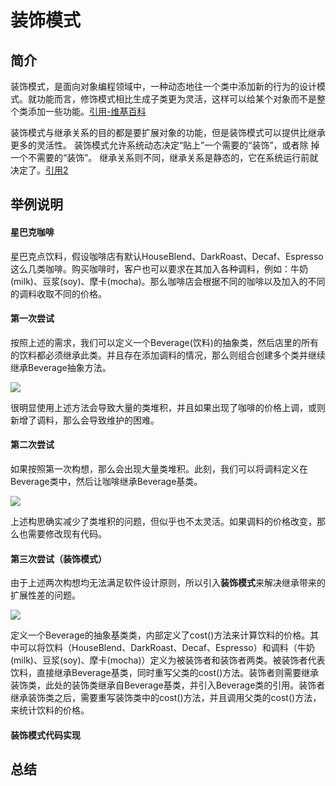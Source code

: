 # 装饰模式

## 简介

装饰模式，是面向对象编程领域中，一种动态地往一个类中添加新的行为的设计模式。就功能而言，修饰模式相比生成子类更为灵活，这样可以给某个对象而不是整个类添加一些功能。[引用-维基百科]()

装饰模式与继承关系的目的都是要扩展对象的功能，但是装饰模式可以提供比继承更多的灵活性。 装饰模式允许系统动态决定“贴上”一个需要的“装饰”，或者除 掉一个不需要的“装饰”。 继承关系则不同，继承关系是静态的，它在系统运行前就决定了。[引用2](https://blog.csdn.net/zhshulin/article/details/38665187)

## 举例说明

#### 星巴克咖啡

星巴克点饮料，假设咖啡店有默认HouseBlend、DarkRoast、Decaf、Espresso这么几类咖啡。购买咖啡时，客户也可以要求在其加入各种调料，例如：牛奶(milk)、豆浆(soy)、摩卡(mocha)。那么咖啡店会根据不同的咖啡以及加入的不同的调料收取不同的价格。

#### 第一次尝试

按照上述的需求，我们可以定义一个Beverage(饮料)的抽象类，然后店里的所有的饮料都必须继承此类。并且存在添加调料的情况，那么则组合创建多个类并继续继承Beverage抽象方法。

![](https://i.imgur.com/syRs2tx.png)

很明显使用上述方法会导致大量的类堆积，并且如果出现了咖啡的价格上调，或则新增了调料，那么会导致维护的困难。

#### 第二次尝试

如果按照第一次构想，那么会出现大量类堆积。此刻，我们可以将调料定义在Beverage类中，然后让咖啡继承Beverage基类。

![](https://i.imgur.com/57MmNXi.png)

上述构思确实减少了类堆积的问题，但似乎也不太灵活。如果调料的价格改变，那么也需要修改现有代码。

#### 第三次尝试（装饰模式）

由于上述两次构想均无法满足软件设计原则，所以引入**装饰模式**来解决继承带来的扩展性差的问题。

![](https://i.imgur.com/tSsGNAf.png)

定义一个Beverage的抽象基类类，内部定义了cost()方法来计算饮料的价格。其中可以将饮料（HouseBlend、DarkRoast、Decaf、Espresso）和调料（牛奶(milk)、豆浆(soy)、摩卡(mocha)）定义为被装饰者和装饰者两类。被装饰者代表饮料，直接继承Beverage基类，同时重写父类的cost()方法。装饰者则需要继承装饰类，此处的装饰类继承自Beverage基类，并引入Beverage类的引用。装饰者继承装饰类之后，需要重写装饰类中的cost()方法，并且调用父类的cost()方法，来统计饮料的价格。

#### 装饰模式代码实现



## 总结